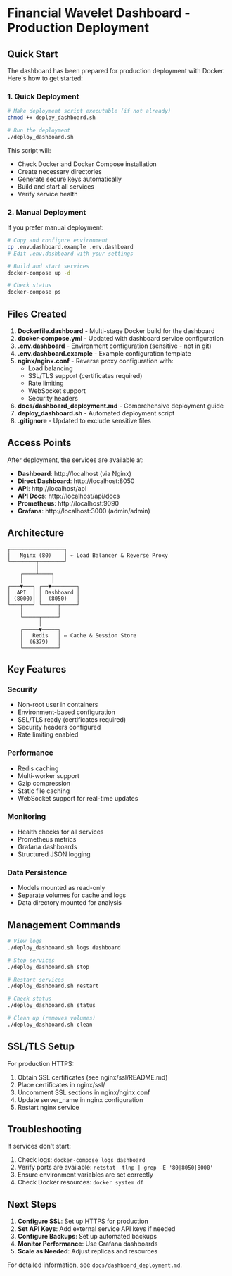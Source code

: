 # Financial Wavelet Dashboard - Production Deployment

## Quick Start

The dashboard has been prepared for production deployment with Docker. Here's how to get started:

### 1. Quick Deployment

```bash
# Make deployment script executable (if not already)
chmod +x deploy_dashboard.sh

# Run the deployment
./deploy_dashboard.sh
```

This script will:
- Check Docker and Docker Compose installation
- Create necessary directories
- Generate secure keys automatically
- Build and start all services
- Verify service health

### 2. Manual Deployment

If you prefer manual deployment:

```bash
# Copy and configure environment
cp .env.dashboard.example .env.dashboard
# Edit .env.dashboard with your settings

# Build and start services
docker-compose up -d

# Check status
docker-compose ps
```

## Files Created

1. **Dockerfile.dashboard** - Multi-stage Docker build for the dashboard
2. **docker-compose.yml** - Updated with dashboard service configuration
3. **.env.dashboard** - Environment configuration (sensitive - not in git)
4. **.env.dashboard.example** - Example configuration template
5. **nginx/nginx.conf** - Reverse proxy configuration with:
   - Load balancing
   - SSL/TLS support (certificates required)
   - Rate limiting
   - WebSocket support
   - Security headers
6. **docs/dashboard_deployment.md** - Comprehensive deployment guide
7. **deploy_dashboard.sh** - Automated deployment script
8. **.gitignore** - Updated to exclude sensitive files

## Access Points

After deployment, the services are available at:

- **Dashboard**: http://localhost (via Nginx)
- **Direct Dashboard**: http://localhost:8050
- **API**: http://localhost/api
- **API Docs**: http://localhost/api/docs
- **Prometheus**: http://localhost:9090
- **Grafana**: http://localhost:3000 (admin/admin)

## Architecture

```
┌─────────────────┐
│   Nginx (80)    │ ← Load Balancer & Reverse Proxy
└────────┬────────┘
         │
    ┌────┴────┐
    │         │
┌───▼───┐ ┌──▼────────┐
│  API  │ │ Dashboard │
│ (8000)│ │  (8050)   │
└───┬───┘ └─────┬─────┘
    │           │
    └─────┬─────┘
          │
    ┌─────▼─────┐
    │   Redis   │ ← Cache & Session Store
    │  (6379)   │
    └───────────┘
```

## Key Features

### Security
- Non-root user in containers
- Environment-based configuration
- SSL/TLS ready (certificates required)
- Security headers configured
- Rate limiting enabled

### Performance
- Redis caching
- Multi-worker support
- Gzip compression
- Static file caching
- WebSocket support for real-time updates

### Monitoring
- Health checks for all services
- Prometheus metrics
- Grafana dashboards
- Structured JSON logging

### Data Persistence
- Models mounted as read-only
- Separate volumes for cache and logs
- Data directory mounted for analysis

## Management Commands

```bash
# View logs
./deploy_dashboard.sh logs dashboard

# Stop services
./deploy_dashboard.sh stop

# Restart services
./deploy_dashboard.sh restart

# Check status
./deploy_dashboard.sh status

# Clean up (removes volumes)
./deploy_dashboard.sh clean
```

## SSL/TLS Setup

For production HTTPS:

1. Obtain SSL certificates (see nginx/ssl/README.md)
2. Place certificates in nginx/ssl/
3. Uncomment SSL sections in nginx/nginx.conf
4. Update server_name in nginx configuration
5. Restart nginx service

## Troubleshooting

If services don't start:

1. Check logs: `docker-compose logs dashboard`
2. Verify ports are available: `netstat -tlnp | grep -E '80|8050|8000'`
3. Ensure environment variables are set correctly
4. Check Docker resources: `docker system df`

## Next Steps

1. **Configure SSL**: Set up HTTPS for production
2. **Set API Keys**: Add external service API keys if needed
3. **Configure Backups**: Set up automated backups
4. **Monitor Performance**: Use Grafana dashboards
5. **Scale as Needed**: Adjust replicas and resources

For detailed information, see `docs/dashboard_deployment.md`.
